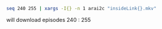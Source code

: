 ```bash
seq 240 255 | xargs -I{} -n 1 arai2c "insideLink{}.mkv"
```
will download episodes 240 : 255